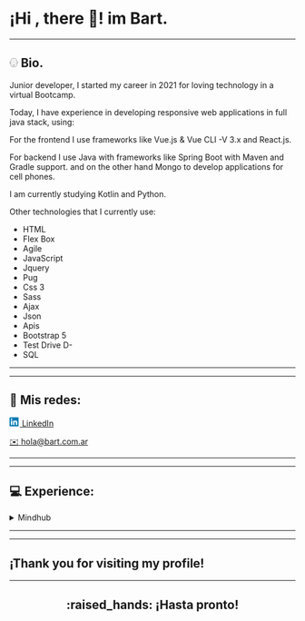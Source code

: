 # ¡Hi , there :wave:! im **Bart**.
---

## <img src="assets/branko_15x16.png"> Bio. </h2>

Junior developer, I started my career in 2021 for loving technology in a virtual Bootcamp.

Today, I have experience in developing responsive web applications in full java stack, using:

For the frontend I use frameworks like Vue.js & Vue CLI -V 3.x and React.js.

For backend I use Java with frameworks like Spring Boot with Maven and Gradle support. and on the other hand Mongo to develop applications for cell phones.

I am currently studying Kotlin and Python.

Other technologies that I currently use:

- HTML
- Flex Box
- Agile
- JavaScript
- Jquery
- Pug
- Css 3
- Sass
- Ajax
- Json
- Apis
- Bootstrap 5
- Test Drive D-
- SQL

---
---

## :link: Mis redes:

<!-- ~~www.Home-banking-.com.ar~~ (in construction) -->


[<img src="assets/linkedin_18x16.png"> LinkedIn][linkedin]

[:envelope: hola@bart.com.ar](mailto:bartolome.albarracin@hotmail.com)


---
---

## :computer: Experience:


<details>
<summary>Mindhub</summary>

<img src="assets/mindhub_160x80.jpg">

BootCamp FrontEnd & Backend| 2021 - present

</details>

---
---

## ¡Thank you for visiting my profile!

---

<h2 align="center">:raised_hands: ¡Hasta pronto!</h2>

<!-- refers -->
[linkedin]: https://www.linkedin.com/in/branko-haberkon/
[webario]: https://brankohbk.github.io/webario/index.html
